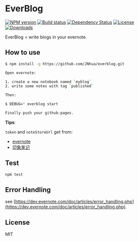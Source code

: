 # EverBlog

[![NPM version][npm-image]][npm-url]
[![Build status][travis-image]][travis-url]
[![Dependency Status][david-image]][david-url]
[![License][license-image]][license-url]
[![Downloads][downloads-image]][downloads-url]

EverBlog = write blogs in your evernote.

## How to use

```bash
$ npm install -g https://github.com/JNhua/everblog.git

Open evernote:

1. create a new notebook named `myblog`
2. write some notes with tag `published`

Then:

$ DEBUG=* everblog start

Finally push your github-pages.
```

**Tips**:

`token` and `noteStoreUrl` get from:

- [evernote](https://www.evernote.com/api/DeveloperToken.action)
- [印象笔记](https://app.yinxiang.com/api/DeveloperToken.action)

## Test

```bash
npm test
```

## Error Handling

see [https://dev.evernote.com/doc/articles/error_handling.php](https://dev.evernote.com/doc/articles/error_handling.php).

## License

MIT

[npm-image]: https://img.shields.io/npm/v/everblog.svg?style=flat-square
[npm-url]: https://npmjs.org/package/everblog
[travis-image]: https://img.shields.io/travis/everblogjs/everblog.svg?style=flat-square
[travis-url]: https://travis-ci.org/everblogjs/everblog
[david-image]: http://img.shields.io/david/everblogjs/everblog.svg?style=flat-square
[david-url]: https://david-dm.org/everblogjs/everblog
[license-image]: http://img.shields.io/npm/l/everblog.svg?style=flat-square
[license-url]: LICENSE
[downloads-image]: http://img.shields.io/npm/dm/everblog.svg?style=flat-square
[downloads-url]: https://npmjs.org/package/everblog
